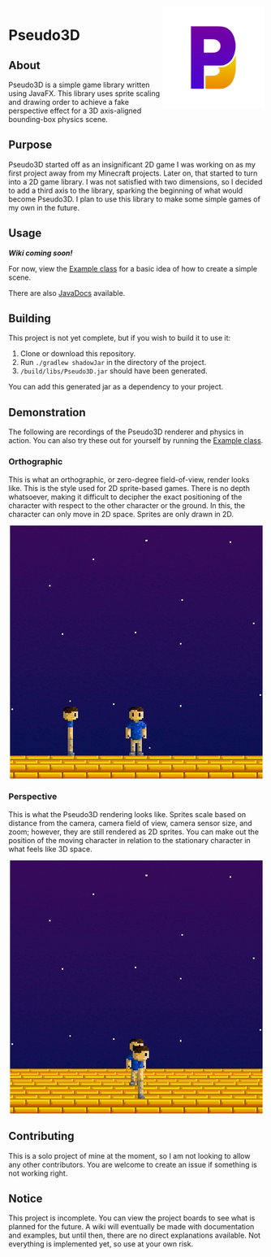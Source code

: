 <img src="img/Logo.svg" alt="Logo" title = "Logo" align="right" width="200" height="200" />

# Pseudo3D

## About
Pseudo3D is a simple game library written using JavaFX. This library uses sprite scaling and drawing order to achieve a fake perspective effect for a 3D axis-aligned bounding-box physics scene.

## Purpose
Pseudo3D started off as an insignificant 2D game I was working on as my first project away from my Minecraft projects. Later on, that started to turn into a 2D game library. I was not satisfied with two dimensions, so I decided to add a third axis to the library, sparking the beginning of what would become Pseudo3D. I plan to use this library to make some simple games of my own in the future.

## Usage
***Wiki coming soon!***

For now, view the [Example class](src/test/java/Example.java) for a basic idea of how to create a simple scene.

There are also [JavaDocs](https://jeremynoesen.github.io/Pseudo3D/javadoc) available.

## Building
This project is not yet complete, but if you wish to build it to use it:  

1. Clone or download this repository.
2. Run `./gradlew shadowJar` in the directory of the project.
3. `/build/libs/Pseudo3D.jar` should have been generated.  

You can add this generated jar as a dependency to your project.

## Demonstration
The following are recordings of the Pseudo3D renderer and physics in action. You can also try these out for yourself by running the [Example class](src/test/java/Example.java).

### Orthographic
This is what an orthographic, or zero-degree field-of-view, render looks like. This is the style used for 2D sprite-based games. There is no depth whatsoever, making it difficult to decipher the exact positioning of the character with respect to the other character or the ground. In this, the character can only move in 2D space. Sprites are only drawn in 2D.


<div align="center" ><img src="img/Orthographic.gif" alt="Orthographic example" title="Orthographic example" /></div>

### Perspective
This is what the Pseudo3D rendering looks like. Sprites scale based on distance from the camera, camera field of view, camera sensor size, and zoom; however, they are still rendered as 2D sprites. You can make out the position of the moving character in relation to the stationary character in what feels like 3D space.

<div align="center" ><img src="img/Perspective.gif" alt="Perspective example" title="Perspective example" /></div>

## Contributing
This is a solo project of mine at the moment, so I am not looking to allow any other contributors. You are welcome to create an issue if something is not working right.

## Notice
This project is incomplete. You can view the project boards to see what is planned for the future. A wiki will eventually be made with documentation and examples, but until then, there are no direct explanations available. Not everything is implemented yet, so use at your own risk.
